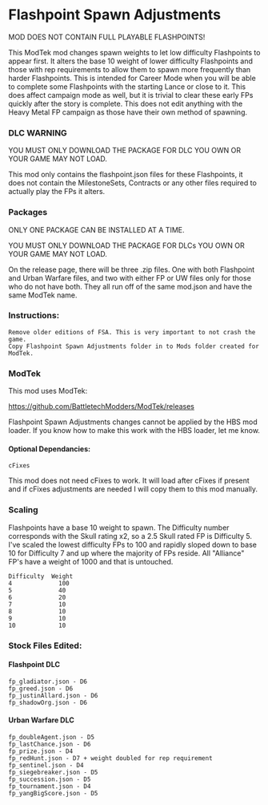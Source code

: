 # Flashpoint Spawn Adjustments
MOD DOES NOT CONTAIN FULL PLAYABLE FLASHPOINTS!

This ModTek mod changes spawn weights to let low difficulty Flashpoints to appear first.  It alters the base 10 weight of lower difficulty Flashpoints and those with rep requirements to allow them to spawn more frequently than harder Flashpoints.  This is intended for Career Mode when you will be able to complete some Flashpoints with the starting Lance or close to it.  This does affect campaign mode as well, but it is trivial to clear these early FPs quickly after the story is complete.  This does not edit anything with the Heavy Metal FP campaign as those have their own method of spawning.

### DLC WARNING
YOU MUST ONLY DOWNLOAD THE PACKAGE FOR DLC YOU OWN OR YOUR GAME MAY NOT LOAD.

This mod only contains the flashpoint.json files for these Flashpoints, it does not contain the MilestoneSets, Contracts or any other files required to actually play the FPs it alters.

### Packages
ONLY ONE PACKAGE CAN BE INSTALLED AT A TIME.

YOU MUST ONLY DOWNLOAD THE PACKAGE FOR DLCs YOU OWN OR YOUR GAME MAY NOT LOAD.

On the release page, there will be three .zip files.  One with both Flashpoint and Urban Warfare files, and two with either FP or UW files only for those who do not have both.  They all run off of the same mod.json and have the same ModTek name.

### Instructions:
    Remove older editions of FSA. This is very important to not crash the game.
    Copy Flashpoint Spawn Adjustments folder in to Mods folder created for ModTek.
    
### ModTek
This mod uses ModTek:

https://github.com/BattletechModders/ModTek/releases

Flashpoint Spawn Adjustments changes cannot be applied by the HBS mod loader.  If you know how to make this work with the HBS loader, let me know.

#### Optional Dependancies:
    cFixes
This mod does not need cFixes to work. It will load after cFixes if present and if cFixes adjustments are needed I will copy them to this mod manually.  

### Scaling
Flashpoints have a base 10 weight to spawn.  The Difficulty number corresponds with the Skull rating x2, so a 2.5 Skull rated FP is Difficulty 5.  I've scaled the lowest difficulty FPs to 100 and rapidly sloped down to base 10 for Difficulty 7 and up where the majority of FPs reside.  All "Alliance" FP's have a weight of 1000 and that is untouched.

    Difficulty	Weight
    4	          100
    5	          40
    6	          20
    7	          10
    8	          10
    9	          10
    10	          10

### Stock Files Edited:
#### Flashpoint DLC
    fp_gladiator.json - D6
    fp_greed.json - D6
    fp_justinAllard.json - D6
    fp_shadowOrg.json - D6
    
#### Urban Warfare DLC
    fp_doubleAgent.json - D5
    fp_lastChance.json - D6
    fp_prize.json - D4
    fp_redHunt.json - D7 + weight doubled for rep requirement
    fp_sentinel.json - D4
    fp_siegebreaker.json - D5
    fp_succession.json - D5
    fp_tournament.json - D4
    fp_yangBigScore.json - D5
